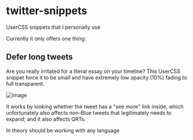 # twitter-snippets
UserCSS snippets that I personally use

Currently it only offers one thing:
## Defer long tweets
Are you really irritated for a literal essay on your timeline? This UserCSS snippet force it to be small and have extremely low opacity (10%) fading to full transparent.

![image](https://github.com/diyachan/twitter-snippets/assets/7719971/8d0acd8a-4b98-44ac-8015-7d95b7cbc4b1)

It works by looking whether the tweet has a "see more" link inside, which unfortunately also affects non-Blue tweets that legitimately needs to expand; and it also affects QRTs.

In theory should be working with any language
